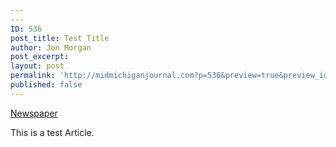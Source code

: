 ```yaml
---
---
ID: 536
post_title: Test Title
author: Jon Morgan
post_excerpt:
layout: post
permalink: 'http://midmichiganjournal.com?p=536&preview=true&preview_id=536'
published: false
---
```


[Newspaper](placeholder)

This is a test Article.
